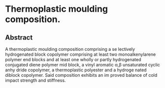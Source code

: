 # Thermoplastic moulding composition.

## Abstract
A thermoplastic moulding composition comprising a se lectively hydrogenated block copolymer comprising at least two monoalkenylarene polymer end blocks and at least one wholly or partly hydrogenated conjugated diene polymer mid block, a vinyl aromatic α,β unsaturated cyclic anhy dride copolymer, a thermoplastic polyester and a hydroge nated diblock copolymer. Said composition exhibits an im proved balance of cold impact strength and stiffness.